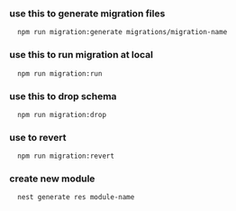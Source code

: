 ### use this to generate migration files
```
  npm run migration:generate migrations/migration-name
```

### use this to run migration at local
```
  npm run migration:run
```

### use this to drop schema
```
  npm run migration:drop
```

### use to revert
```
  npm run migration:revert
```

### create new module
```
  nest generate res module-name
```